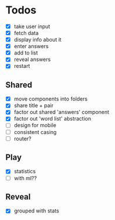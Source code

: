 # Todos

- [x] take user input
- [x] fetch data
- [x] display info about it
- [x] enter answers
- [x] add to list
- [x] reveal answers
- [x] restart

## Shared

- [x] move components into folders
- [x] share title + pair
- [x] factor out shared 'answers' component
- [x] factor out 'word list' abstraction
- [ ] design for mobile
- [ ] consistent casing
- [ ] router?

## Play

- [x] statistics
- [ ] with ml??

## Reveal

- [x] grouped with stats
